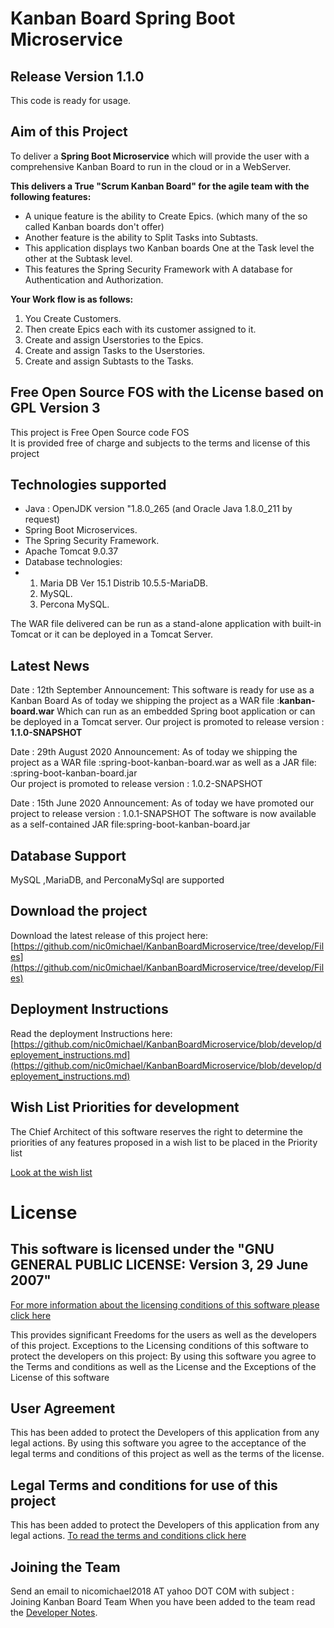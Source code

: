 # Kanban Board Spring Boot Microservice

## Release Version 1.1.0
This code is ready for usage.

## Aim of this Project
To deliver a **Spring Boot Microservice** which will provide the user with a comprehensive Kanban Board to run in the cloud or in a WebServer.


**This delivers a True "Scrum Kanban Board" for the agile team with the following features:**

  * A unique feature is the ability to Create Epics. (which many of the so called Kanban boards don't offer)
  * Another feature is the ability to Split Tasks into Subtasts. 
  * This application displays two Kanban boards One at the Task level the other at the Subtask level.
  * This features the Spring Security Framework with A database for Authentication and Authorization.
  

**Your Work flow is as follows:**  

 1. You Create Customers.
 2. Then create Epics each with its customer assigned to it.
 3. Create and assign Userstories to the Epics.
 4. Create and assign Tasks to the Userstories.
 5. Create and assign Subtasts to the Tasks.


## Free Open Source FOS with the License based on GPL Version 3
This project is Free Open Source code FOS  
It is provided free of charge and subjects to the terms and license of this project


## Technologies supported

  * Java : OpenJDK version "1.8.0_265 (and Oracle Java 1.8.0_211 by request)
  * Spring Boot Microservices. 
  * The Spring Security Framework.
  * Apache Tomcat 9.0.37
  * Database technologies:
  * 1. Maria DB Ver 15.1 Distrib 10.5.5-MariaDB.
    2. MySQL.
    3. Percona MySQL.

The WAR file delivered can be run as a stand-alone application with built-in Tomcat or it can be deployed in a Tomcat Server.




## Latest News
Date : 12th September
Announcement: This software is ready for use as a Kanban Board 
As of today we shipping the project as a WAR file :**kanban-board.war** 
Which can run as an embedded Spring boot application or can be deployed in a Tomcat server. 
Our project is promoted to release version : **1.1.0-SNAPSHOT**

Date : 29th August 2020
Announcement: As of today we shipping the project as a WAR file :spring-boot-kanban-board.war as well as a JAR file: :spring-boot-kanban-board.jar  
Our project is promoted to release version : 1.0.2-SNAPSHOT

Date : 15th June 2020
Announcement: As of today we have promoted our project to release version : 1.0.1-SNAPSHOT
The software is now available as a self-contained JAR file:spring-boot-kanban-board.jar



## Database Support
MySQL ,MariaDB, and PerconaMySql are supported


## Download the project
Download the latest release of this project here: [https://github.com/nic0michael/KanbanBoardMicroservice/tree/develop/Files](https://github.com/nic0michael/KanbanBoardMicroservice/tree/develop/Files)

## Deployment Instructions
Read the deployment Instructions here: [https://github.com/nic0michael/KanbanBoardMicroservice/blob/develop/deployement_instructions.md](https://github.com/nic0michael/KanbanBoardMicroservice/blob/develop/deployement_instructions.md)


## Wish List Priorities for development
The Chief Architect of this software reserves the right to determine the priorities of any features proposed in a wish list to be placed in the Priority list

[Look at the wish list](https://github.com/nic0michael/KanbanBoardMicroservice/blob/develop/wish_list.md)


# License
## This software is licensed under the "GNU GENERAL PUBLIC LICENSE: Version 3, 29 June 2007"
[For more information about the licensing conditions of this software please click here](https://github.com/nic0michael/Nicos-Kanban-Board-Microservice/blob/develop/license.md)

This provides significant Freedoms for the users as well as the developers of this project. 
Exceptions to the Licensing conditions of this software to protect the developers on this project:
By using this software you agree to the Terms and conditions as well as the License and the Exceptions of the License of this software


## User Agreement 
This has been added to protect the Developers of this application from any legal actions.
By using this software you agree to the acceptance of the legal terms and conditions of this project as well as the terms of the license.


## Legal Terms and conditions for use of this project
This has been added to protect the Developers of this application from any legal actions.
[To read the terms and conditions click here](https://github.com/nic0michael/Nicos-Kanban-Board-Microservice/blob/develop/terms_and_conditions.md)

## Joining the Team
Send an email to nicomichael2018 AT yahoo DOT COM with subject : Joining Kanban Board Team
When you have been added to the team read the [Developer Notes](https://github.com/nic0michael/Nicos-Kanban-Board-Microservice/blob/develop/developer_notes.md).

